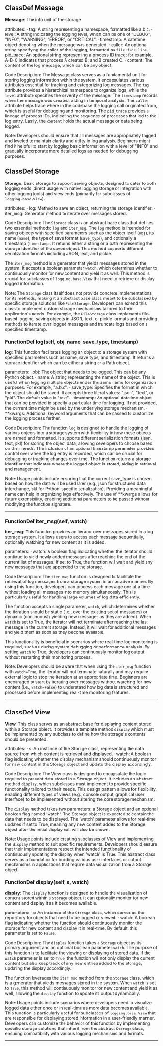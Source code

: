## ClassDef Message
**Message**: The info unit of the storage

attributes:
· tag: A string representing a namespace, formatted like a.b.c.
· level: A string indicating the logging level, which can be one of "DEBUG", "INFO", "WARNING", "ERROR", or "CRITICAL".
· timestamp: A datetime object denoting when the message was generated.
· caller: An optional string specifying the caller of the logging, formatted as `file:func:line`.
· pid_trace: An optional string representing a process ID trace; for example, A-B-C indicates that process A created B, and B created C.
· content: The content of the log message, which can be any object.

Code Description: The Message class serves as a fundamental unit for storing logging information within the system. It encapsulates various attributes essential for tracking and categorizing log messages. The `tag` attribute provides a hierarchical namespace to organize logs, while the `level` attribute specifies the severity of the message. The `timestamp` records when the message was created, aiding in temporal analysis. The `caller` attribute helps trace where in the codebase the logging call originated from, which is useful for debugging and monitoring. The `pid_trace` provides a lineage of process IDs, indicating the sequence of processes that led to the log entry. Lastly, the `content` holds the actual message or data being logged.

Note: Developers should ensure that all messages are appropriately tagged and leveled to maintain clarity and utility in log analysis. Beginners might find it helpful to start by logging basic information with a level of "INFO" and gradually incorporate more detailed logs as needed for debugging purposes.
## ClassDef Storage
**Storage**: Basic storage to support saving objects; designed to cater to both logging ends (direct usage with native logging storage or integration with other logging tools) and view ends (primarily for subclasses of `logging.base.View`).

attributes:
· log: Method to save an object, returning the storage identifier.
· iter_msg: Generator method to iterate over messages stored.

Code Description: The `Storage` class is an abstract base class that defines two essential methods: `log` and `iter_msg`. The `log` method is intended for saving objects with specified parameters such as the object itself (`obj`), its name (`name`), the type of save format (`save_type`), and optionally a timestamp (`timestamp`). It returns either a string or a path representing the storage identifier of the saved object. This method supports different serialization formats including JSON, text, and pickle.

The `iter_msg` method is a generator that yields messages stored in the system. It accepts a boolean parameter `watch`, which determines whether to continuously monitor for new content and yield it as well. This method is crucial for subclasses of `logging.base.View` that need to retrieve or display logged information.

Note: The `Storage` class itself does not provide concrete implementations for its methods, making it an abstract base class meant to be subclassed by specific storage solutions like `FileStorage`. Developers can extend this class to implement custom storage mechanisms tailored to their application's needs. For example, the `FileStorage` class implements file-based logging, saving objects in JSON, text, or pickle formats and providing methods to iterate over logged messages and truncate logs based on a specified timestamp.
### FunctionDef log(self, obj, name, save_type, timestamp)
**log**: This function facilitates logging an object to a storage system with specified parameters such as name, save type, and timestamp. It returns a storage identifier which can be either a string or a Path object.

parameters:
· obj: The object that needs to be logged. This can be any Python object.
· name: A string representing the name of the object. This is useful when logging multiple objects under the same name for organization purposes. For example, "a.b.c".
· save_type: Specifies the format in which the object should be saved. It accepts three literal values: "json", "text", or "pkl". The default value is "text".
· timestamp: An optional datetime object that can be provided to specify a particular time for logging. If not provided, the current time might be used by the underlying storage mechanism.
· **kwargs: Additional keyword arguments that can be passed to customize the logging process further.

Code Description: The function `log` is designed to handle the logging of various objects into a storage system with flexibility in how these objects are named and formatted. It supports different serialization formats (json, text, pkl) for storing the object data, allowing developers to choose based on their needs. The inclusion of an optional timestamp parameter provides control over when the log entry is recorded, which can be crucial for debugging or tracking changes over time. The function returns a storage identifier that indicates where the logged object is stored, aiding in retrieval and management.

Note: Usage points include ensuring that the correct save_type is chosen based on how the data will be used later (e.g., json for structured data interchange, pkl for Python-specific serialization). Providing a meaningful name can help in organizing logs effectively. The use of **kwargs allows for future extensibility, enabling additional parameters to be passed without modifying the function signature.
***
### FunctionDef iter_msg(self, watch)
**iter_msg**: This function provides an iterator over messages stored in a log storage system. It allows users to access each message sequentially, optionally watching for new content as it is added.

parameters:
· watch: A boolean flag indicating whether the iterator should continue to yield newly added messages after reaching the end of the current list of messages. If set to True, the function will wait and yield any new messages that are appended to the storage.

Code Description: The `iter_msg` function is designed to facilitate the retrieval of log messages from a storage system in an iterative manner. By using this function, developers can process each message one at a time without loading all messages into memory simultaneously. This is particularly useful for handling large volumes of log data efficiently.

The function accepts a single parameter, `watch`, which determines whether the iteration should be static (i.e., over the existing set of messages) or dynamic (continuously yielding new messages as they are added). When `watch` is set to True, the iterator will not terminate after reaching the last message in the current storage. Instead, it will wait for additional messages and yield them as soon as they become available.

This functionality is beneficial in scenarios where real-time log monitoring is required, such as during system debugging or performance analysis. By setting `watch` to True, developers can continuously monitor log output without restarting their monitoring process.

Note: Developers should be aware that when using the `iter_msg` function with `watch=True`, the iterator will not terminate naturally and may require external logic to stop the iteration at an appropriate time. Beginners are encouraged to start by iterating over messages without watching for new content (i.e., `watch=False`) to understand how log data is structured and processed before implementing real-time monitoring features.
***
## ClassDef View
**View**: This class serves as an abstract base for displaying content stored within a Storage object. It provides a template method `display` which must be implemented by any subclass to define how the storage's contents should be presented.

attributes:
· s: An instance of the Storage class, representing the data source from which content is retrieved and displayed.
· watch: A boolean flag indicating whether the display mechanism should continuously monitor for new content in the Storage object and update the display accordingly.

Code Description: The View class is designed to encapsulate the logic required to present data stored in a Storage object. It includes an abstract method `display`, which subclasses must implement to provide specific functionality tailored to their needs. This design pattern allows for flexibility, enabling different types of views (e.g., console output, graphical user interface) to be implemented without altering the core storage mechanism.

The `display` method takes two parameters: a Storage object and an optional boolean flag named 'watch'. The Storage object is expected to contain the data that needs to be displayed. The 'watch' parameter allows for real-time updates if set to True, meaning any new content added to the Storage object after the initial display call will also be shown.

Note: Usage points include creating subclasses of View and implementing the `display` method to suit specific requirements. Developers should ensure that their implementations respect the intended functionality of continuously updating the display when 'watch' is True. This abstract class serves as a foundation for building various user interfaces or output mechanisms in applications that require data visualization from a Storage object.
### FunctionDef display(self, s, watch)
**display**: The `display` function is designed to handle the visualization of content stored within a `Storage` object. It can optionally monitor for new content and display it as it becomes available.

parameters:
· s: An instance of the `Storage` class, which serves as the repository for objects that need to be logged or viewed.
· watch: A boolean flag indicating whether the function should continuously monitor the storage for new content and display it in real-time. By default, this parameter is set to `False`.

Code Description: The `display` function takes a `Storage` object as its primary argument and an optional boolean parameter `watch`. The purpose of this function is to facilitate the viewing or displaying of stored data. If the `watch` parameter is set to `True`, the function will not only display the current content but also keep track of any new entries added to the storage, updating the display accordingly.

The function leverages the `iter_msg` method from the `Storage` class, which is a generator that yields messages stored in the system. When `watch` is set to `True`, this method will continuously monitor for new content and yield it as well, allowing the `display` function to update its output dynamically.

Note: Usage points include scenarios where developers need to visualize logged data either once or in real-time as more data becomes available. This function is particularly useful for subclasses of `logging.base.View` that are responsible for displaying stored information in a user-friendly manner. Developers can customize the behavior of this function by implementing specific storage solutions that inherit from the abstract `Storage` class, ensuring compatibility with various logging mechanisms and formats.
***
